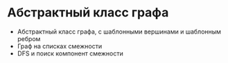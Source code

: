 # Абстрактный класс графа
- Абстрактный класс графа, с шаблонными вершинами и шаблонным ребром
- Граф на списках смежности
- DFS и поиск компонент смежности
